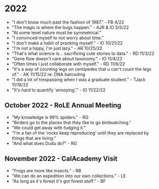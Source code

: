 # 2022
* "I don't know much past the fashion of 1987." - FB 4/22
* "The magic is where the bugs happen." - AJR & IO 5/5/22
* "At some level nature must be symmetrical."
* "I convinced myself to not worry about time."
* "I don't make a habit of pranking myself." - IO 10/21/22
* "I'm not a hippy, I'm just lazy." - AR 10/25/22
* "That's what science is... sacrificing cute stories to data." - RD 11/3/22
* "Gene flow doesn't care about taxonomy." - IO 11/4/22
* "Often times I just collaborate with myself." - RD 11/6/22
* "It's a way of counting legs on centipedes that u can't count the legs of." - AK 11/15/22 re: DNA barcoding
* "I did a lot of trespassing when I was a graduate student." - TJack 11/18/22
* "It's hard to quantify 'annoying'." - IO 11/22/22

## October 2022 - RoLE Annual Meeting
* "My knowledge is 99% spiders." - RG
* "Birders go to the places that they like to go birdwatching."
* "We could get away with fudging it."
* "I'm a fan of the 'rocks keep reproducing' until they are replaced by things that are living."
* "And what does Dudu do?" - RG

## November 2022 - CalAcademy Visit
* "Frogs are more like insects." - RB
* "We can do an expedition into our own collections." - LE
* "As long as it's forest it's got forest stuff." - BF
